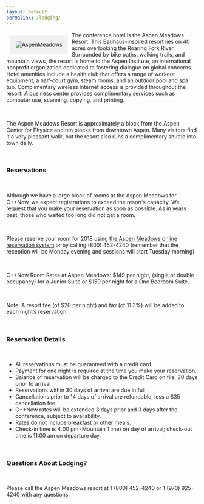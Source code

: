 ```yaml
---
layout: default
permalink: /lodging/
---
```

<style>
    img[alt=AspenMeadows]{
        float:left;
        padding:10px;
        background: #f1f1f1;
        border:5px #f1f1f1 solid;
        margin:10px;
    }
</style>
![AspenMeadows]({{site.baseurl}}/images/aspen_meadows.jpg "Photo: Aleksander Morgado Juez")

The conference hotel is the Aspen Meadows Resort. This Bauhaus-inspired resort lies on 40 acres overlooking the Roaring Fork River. Surrounded by bike paths, walking trails, and mountain views, the resort is home to the Aspen Institute, an international nonprofit organization dedicated to fostering dialogue on global concerns. Hotel amenities include a health club that offers a range of workout equipment, a half-court gym, steam rooms, and an outdoor pool and spa tub. Complimentary wireless Internet access is provided throughout the resort. A business center provides complimentary services such as computer use, scanning, copying, and printing.

<br />

The Aspen Meadows Resort is approximately a block from the Aspen Center for Physics and ten blocks from downtown Aspen. Many visitors find it a very pleasant walk, but the resort also runs a complimentary shuttle into town daily.

<br />

### Reservations

<br />

Although we have a large block of rooms at the Aspen Meadows for C++Now, we expect registrations to exceed the resort’s capacity. We request that you make your reservation as soon as possible. As in years past, those who waited too long did not get a room.

<br />

Please reserve your room for 2018 using <a href="https://aws.passkey.com/go/softwarefreedomconservancy2018">the Aspen Meadows online reservation system</a> or by calling (800) 452-4240 (remember that the reception will be Monday evening and sessions will start Tuesday morning)

<br />

C++Now Room Rates at Aspen Meadows: $149 per night, (single or double occupancy) for a Junior Suite or $159 per night for a One Bedroom Suite.

<br />

Note:	A resort fee (of $20 per night) and tax (of 11.3%) will be added to each night’s reservation

<br />

### Reservation Details

<br />

* All reservations must be guaranteed with a credit card.
* Payment for one night is required at the time you make your reservation.
* Balance of reservation will be charged to the Credit Card on file, 30 days prior to arrival
* Reservations within 30 days of arrival are due in full
* Cancellations prior to 14 days of arrival are refundable, less a $35 cancellation fee.
* C++Now rates will be extended 3 days prior and 3 days after the conference, subject to availability.
* Rates do not include breakfast or other meals.
* Check-in time is 4:00 pm (Mountain Time) on day of arrival; check-out time is 11:00 am on departure day.

<br />

### Questions About Lodging?

<br />

Please call the Aspen Meadows resort at 1 (800) 452-4240 or 1 (970) 925-4240 with any questions.

